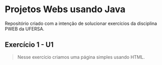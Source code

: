# Projetos Webs usando Java

Repositório criado com a intenção de solucionar exercícios da disciplina PWEB da UFERSA.

## Exercício 1 - U1
> Nesse exercício criamos uma página simples usando HTML.
